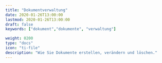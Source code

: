 ```yaml
---
title: "Dokumentverwaltung"
date: 2020-01-26T13:00:00
lastmod: 2020-01-26T13:00:00
draft: false
keywords: ["dokument","dokumente", "verwaltung"]

weight: 0200
type: "docs"
icon: "ti-file"
description: "Wie Sie Dokumente erstellen, verändern und löschen."
---
```


